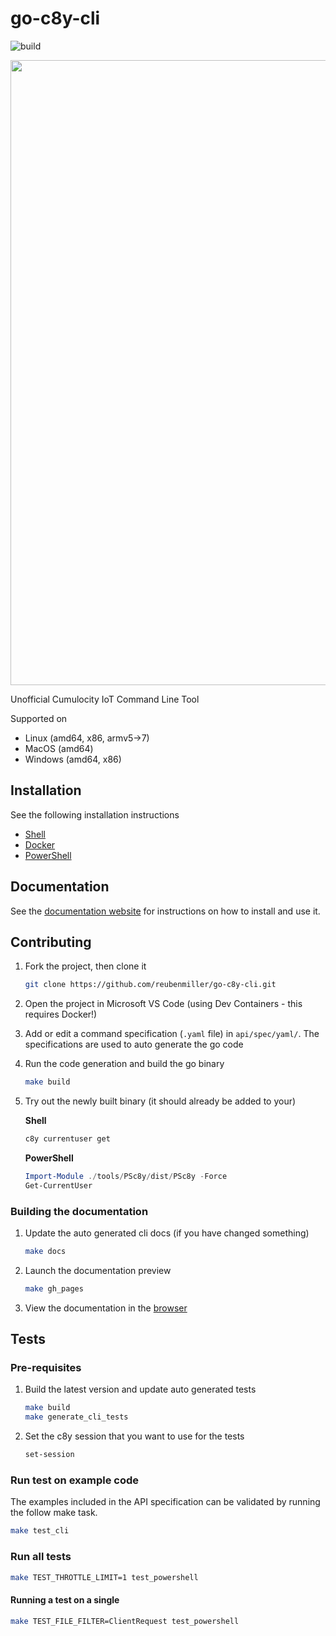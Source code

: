 # go-c8y-cli

![build](https://github.com/reubenmiller/go-c8y-cli/workflows/build/badge.svg)

<p align="center">
    <img width="1000" src="demo.svg">
</p>


Unofficial Cumulocity IoT Command Line Tool

Supported on

* Linux (amd64, x86, armv5->7)
* MacOS (amd64)
* Windows (amd64, x86)

## Installation

See the following installation instructions

* [Shell](https://goc8ycli.netlify.app/docs/installation/shell-installation)
* [Docker](https://goc8ycli.netlify.app/docs/installation/docker-installation)
* [PowerShell](https://goc8ycli.netlify.app/docs/installation/powershell-installation)


## Documentation

See the [documentation website](https://goc8ycli.netlify.app/) for instructions on how to install and use it.

## Contributing

1. Fork the project, then clone it

    ```sh
    git clone https://github.com/reubenmiller/go-c8y-cli.git
    ```

2. Open the project in Microsoft VS Code (using Dev Containers - this requires Docker!)

3. Add or edit a command specification (`.yaml` file) in `api/spec/yaml/`. The specifications are used to auto generate the go code

4. Run the code generation and build the go binary

    ```sh
    make build
    ```

5. Try out the newly built binary (it should already be added to your)

    **Shell**

    ```bash
    c8y currentuser get
    ```

    **PowerShell**

    ```powershell
    Import-Module ./tools/PSc8y/dist/PSc8y -Force
    Get-CurrentUser
    ```

### Building the documentation

1. Update the auto generated cli docs (if you have changed something)

    ```sh
    make docs
    ```

2. Launch the documentation preview

    ```sh
    make gh_pages
    ```

3. View the documentation in the [browser](http:/localhost:3000)


## Tests

### Pre-requisites

1. Build the latest version and update auto generated tests

    ```sh
    make build
    make generate_cli_tests
    ```

1. Set the c8y session that you want to use for the tests

    ```sh
    set-session
    ```

### Run test on example code

The examples included in the API specification can be validated by running the follow make task.

```sh
make test_cli
```

### Run all tests

```sh
make TEST_THROTTLE_LIMIT=1 test_powershell
```

#### Running a test on a single

```sh
make TEST_FILE_FILTER=ClientRequest test_powershell
```
